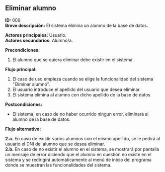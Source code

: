 ## Eliminar alumno  

**ID:** 006    
**Breve descripción:** El sistema elimina un alumno de la base de datos.


**Actores principales:** Usuario.    
**Actores secundarios:** Alumno/a.


**Precondiciones:**

1. El alumno que se quiera eliminar debe existir en el sistema.


**Flujo principal:**

1. El caso de uso empieza cuando se elige la funcionalidad del sistema "Eliminar alumno".
2. El usuario introduce el apellido del usuario que desea eliminar.
3. El sistema elimina al alumno con dicho apellido de la base de datos.


**Postcondiciones:**

* El sistema, en caso de no haber ocurrido ningun error, eliminará al alumno de la base de datos.


**Flujo alternativo:**

**2.a.** En caso de existir varios alumnos con el mismo apellido, se le pedirá al usuario el DNI del alumno que se desea eliminar.  
**2.b.** En caso de no existir el alumno en el sistema, se mostrará por pantalla un mensaje de error diciendo que el alumno en cuestión no existe en el sistema y se redirigirá automáticamente al menú de inicio del programa donde se muestran las funcionalidades del sistema.
